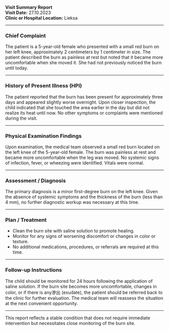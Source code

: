 

**Visit Summary Report**  
**Visit Date:** 27.10.2023  
**Clinic or Hospital Location:** Lieksa  

---

### **Chief Complaint**  
The patient is a 5-year-old female who presented with a small red burn on her left knee, approximately 2 centimeters by 1 centimeter in size. The patient described the burn as painless at rest but noted that it became more uncomfortable when she moved it. She had not previously noticed the burn until today.

---

### **History of Present Illness (HPI)**  
The patient reported that the burn has been present for approximately three days and appeared slightly worse overnight. Upon closer inspection, the child indicated that she touched the area earlier in the day but did not realize its heat until now. No other symptoms or complaints were mentioned during the visit.

---

### **Physical Examination Findings**  
Upon examination, the medical team observed a small red burn located on the left knee of the 5-year-old female. The burn was painless at rest and became more uncomfortable when the leg was moved. No systemic signs of infection, fever, or wheezing were identified. Vitals were normal.

---

### **Assessment / Diagnosis**  
The primary diagnosis is a minor first-degree burn on the left knee. Given the absence of systemic symptoms and the thickness of the burn (less than 4 mm), no further diagnostic workup was necessary at this time.

---

### **Plan / Treatment**  
- Clean the burn site with saline solution to promote healing.  
- Monitor for any signs of worsening discomfort or changes in color or texture.  
- No additional medications, procedures, or referrals are required at this time.

---

### **Follow-up Instructions**  
The child should be monitored for 24 hours following the application of saline solution. If the burn site becomes more uncomfortable, changes in color, or if there is any渗出 (exudate), the patient should be referred back to the clinic for further evaluation. The medical team will reassess the situation at the next convenient opportunity.

--- 

This report reflects a stable condition that does not require immediate intervention but necessitates close monitoring of the burn site.